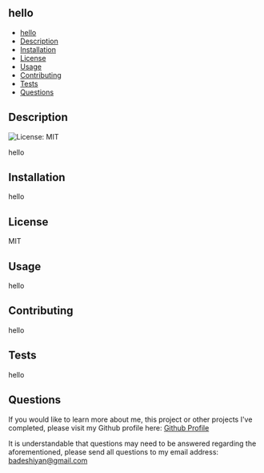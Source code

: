 ## hello
- [hello](#hello)
- [Description](#description)
- [Installation](#installation)
- [License](#license)
- [Usage](#usage)
- [Contributing](#contributing)
- [Tests](#tests)
- [Questions](#questions)

## Description
![License: MIT](https://img.shields.io/badge/License-MIT-yellow.svg)

hello

## Installation
hello

## License
MIT

## Usage
hello

## Contributing
hello

## Tests
hello

## Questions
If you would like to learn more about me, this project or other projects I've completed, please visit my Github profile here: [Github Profile](https://github.com/badeshiyan)

It is understandable that questions may need to be answered regarding the aforementioned, please send all questions to my email address: badeshiyan@gmail.com